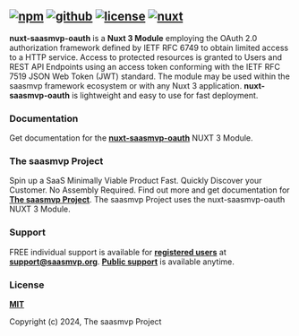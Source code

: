 [![npm](https://img.shields.io/npm/v/nuxt-saasmvp-oauth?logo=npm)](https://www.npmjs.com/package/nuxt-saasmvp-oauth)
[![github](https://img.shields.io/badge/github%20repo-black?logo=github)](https://github.com/rickgregg/nuxt-saasmvp-oauth)
[![license](https://img.shields.io/github/license/nuxt/nuxt.svg?style=flat&colorA=18181B&colorB=28CF8D)](https://github.com/rickgregg/nuxt-saasmvp-oauth/blob/main/LICENSE.txt)
[![nuxt](https://img.shields.io/badge/Nuxt%20Framework-18181B?logo=nuxt.js)](https://nuxt.com)
---

**nuxt-saasmvp-oauth** is a **Nuxt 3 Module** employing the OAuth 2.0 authorization framework defined by IETF RFC 6749 to obtain limited access to a HTTP service. Access to protected resources is granted to Users and REST API Endpoints using an access token conforming with the IETF RFC 7519 JSON Web Token (JWT) standard. The module may be used within the saasmvp framework ecosystem or with any Nuxt 3 application. **nuxt-saasmvp-oauth** is lightweight and easy to use for fast deployment.

### Documentation

Get documentation for the [**nuxt-saasmvp-oauth**](https://oauth.saasmvp.org/) NUXT 3 Module.

### The saasmvp Project

Spin up a SaaS Minimally Viable Product Fast. Quickly Discover your Customer. No Assembly Required. Find out more and get documentation for [**The saasmvp Project**](https://saasmvp.org). The saasmvp Project uses the nuxt-saasmvp-oauth NUXT 3 Module.

### Support

FREE individual support is available for [**registered users**](https://oauth.saasmvp.org/documentation/support.html) at **support@saasmvp.org**. [**Public support**](https://github.com/rickgregg/nuxt-saasmvp-oauth/issues) is available anytime.

### License

[**MIT**](https://github.com/rickgregg/nuxt-saasmvp-oauth/blob/main/LICENSE.txt)

Copyright (c) 2024, The saasmvp Project
